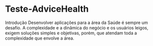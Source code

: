 # Teste-AdviceHealth
Introdução  Desenvolver aplicações para a área da Saúde é sempre um desafio. A complexidade e a dinâmica do negócio e os usuários leigos, exigem soluções simples e objetivas, porém, que atendam toda a complexidade que envolve a área. 
